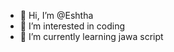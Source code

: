 - 👋 Hi, I’m @Eshtha
- 👀 I’m interested in coding
- 🌱 I’m currently learning jawa script

<!---
Eshtha/Eshtha is a ✨ special ✨ repository because its `README.md` (this file) appears on your GitHub profile.
You can click the Preview link to take a look at your changes.
--->
